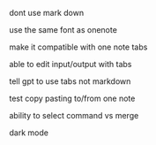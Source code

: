 dont use mark down

use the same font as onenote

make it compatible with one note tabs

able to edit input/output with tabs

tell gpt to use tabs not markdown

test copy pasting to/from one note



ability to select command vs merge  

dark mode


